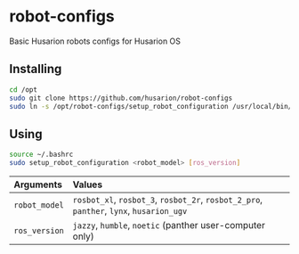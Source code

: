 # robot-configs

Basic Husarion robots configs for Husarion OS

## Installing

```bash
cd /opt
sudo git clone https://github.com/husarion/robot-configs
sudo ln -s /opt/robot-configs/setup_robot_configuration /usr/local/bin/setup_robot_configuration
```

## Using

```bash
source ~/.bashrc
sudo setup_robot_configuration <robot_model> [ros_version]
```

| Arguments         | Values                                   |
| :--------------- | :------------------------------------------------- |
| `robot_model`    | `rosbot_xl`, `rosbot_3`, `rosbot_2r`, `rosbot_2_pro`, `panther`, `lynx`, `husarion_ugv` |
| `ros_version`    | `jazzy`, `humble`, `noetic` (panther user-computer only) |
